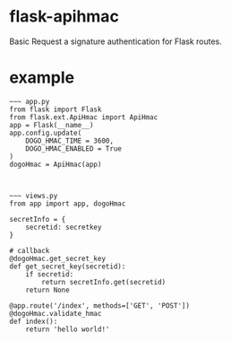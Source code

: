 # flask-apihmac
Basic Request a signature authentication for Flask routes.

# example
    ~~~ app.py
    from flask import Flask
    from flask.ext.ApiHmac import ApiHmac
    app = Flask(__name__)
    app.config.update(
        DOGO_HMAC_TIME = 3600,
        DOGO_HMAC_ENABLED = True
    )
    dogoHmac = ApiHmac(app)



    ~~~ views.py
    from app import app, dogoHmac

    secretInfo = {
        secretid: secretkey
    } 

    # callback
    @dogoHmac.get_secret_key
    def get_secret_key(secretid):
        if secretid:
            return secretInfo.get(secretid)
        return None

    @app.route('/index', methods=['GET', 'POST'])
    @dogoHmac.validate_hmac
    def index():
        return 'hello world!'
